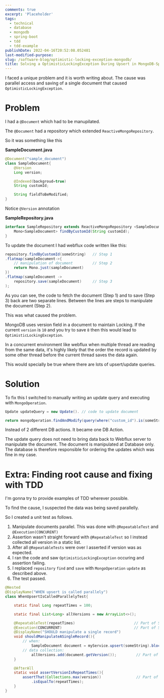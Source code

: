 ```yaml
---
comments: true
excerpt: 'Placeholder'
tags:
  - technical
  - database
  - mongodb
  - spring-boot
  - tdd
  - tdd-example
publishDate: 2022-04-16T20:52:08.052481
last-modified-purpose:
slug: /software-blog/optimistic-locking-exception-mongodb/
title: Solving a OptimisticLockingException During Upsert in MongoDB-Spring Webflux
---
```


I faced a unique problem and it is worth writing about. The cause was parallel access and saving of a single document that caused `OptimisticLockingException`.

# **Problem**

I had a `@Document` which had to be manupilated.

The `@Document` had a repository which extended `ReactiveMongoRepository`.

So it was something like this

**SampleDocument.java**

```java
@Document("sample_document")
class SampleDocument{
    @Version
    Long version;

    @Indexed(backgroud=true)
    String customId;

    String fieldToBeModified;
}
```

Notice `@Version` annotation

**SampleRepository.java**

```java
interface SampleRepository extends ReactiveMongoRepository <SampleDocument>{
    Mono<SampleDocument> findByCustomId(String customId);
}
```

To update the document I had webflux code written like this:

```java
repository.findByCustomId(someString)   // Step 1
.flatmap(sampleDocument->{
    // manipulation of document         // Step 2
    return Mono.just(sampleDocument)
})
.flatmap(sampleDocument ->
    repository.save(sampleDocument)     // Step 3
);
```

As you can see, the code to fetch the document (Step 1) and to save (Step 3) back are two separate lines. Between the lines are steps to manipulate the document (Step 2).

This was what caused the problem.

MongoDB uses version field in a document to maintain Locking. If the current `version` is `10` and you try to save `8` then this would lead to `OptimisticLockingException`.

In a concurrent environment like webflux when multiple thread are reading from the same data, it's highly likely that the order the record is updated by some other thread before the current thread saves the data again.

This would specially be true where there are lots of upsert/update queries.

# **Solution**

To fix this I switched to manually writing an update query and executing with `MongoOperation`.

```java
Update updateQuery = new Update(). // code to update document

return mongoOperation.findAndModify(query(where("custom_id").is(someString)), updateQuery, options().returnNew(true).upsert(true), SampleDocument.class)
```

Instead of 2 different DB actions. It became one DB Action.

The update query does not need to bring data back to Webflux server to manipulate the document. The document is manipulated at Database only. The database is therefore responsible for ordering the updates which was fine in my case.

# **Extra**: Finding root cause and fixing with TDD

I'm gonna try to provide examples of TDD wherever possible.

To find the cause, I suspected the data was being saved parallelly.

So I created a unit test as follows.

1. Manipulate documents parallel. This was done with `@RepeatableTest` and `@Execution(CONCURENT)`
2. Assertion wasn't straight forward with `@RepeatableTest` so I instead collected all version in a static list.
3. After all `@RepeatableTests` were over I asserted if version was as expected.
4. I ran the code and saw `OptimisticLockingException` occuring and assertion failing.
5. I replaced `repository` `find` and `save` with `MongoOperation` `update` as described above.
6. The test passed.

```java
@Nested
@DisplayName("WHEN upsert is called parallely")
class WhenUpsertIsCalledParallelyTest{

    static final Long repeatTimes = 100;

    static final List<Long> allVersions = new ArrayList<>();

    @RepeatableTest(repeatTimes)                           // Part of Step 1
    @Execution(CONCURRENT)                                 // Part of Step 1
    @DisplayName("SHOULD manipulate a single record")
    void shouldManipulateASingleRecord(){
        // when:
            SampleDocument document = myService.upsert(someString).block(); // Part of Step 1
        // data collection:
            allVersions.add(document.getVersion());         // Part of Step 2
    }

    @AfterAll
    static void assertVersionIsRepeatTimes(){
        assertThat(Collections.max(version))                // Part of Step 3
            .isEqualTo(repeatTimes);
    }
}
```
